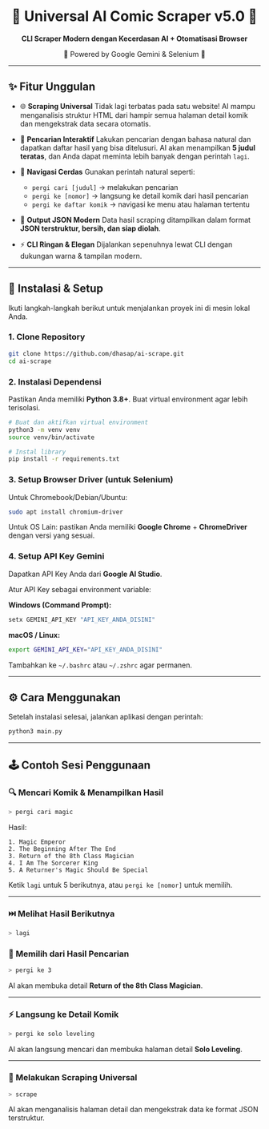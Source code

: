 <div align="center">

# 📖 Universal AI Comic Scraper v5.0 🤖

**CLI Scraper Modern dengan Kecerdasan AI + Otomatisasi Browser**

🚀 Powered by Google Gemini & Selenium 🚀

</div>

---

## ✨ Fitur Unggulan

* 🌐 **Scraping Universal**
  Tidak lagi terbatas pada satu website! AI mampu menganalisis struktur HTML dari hampir semua halaman detail komik dan mengekstrak data secara otomatis.

* 🧠 **Pencarian Interaktif**
  Lakukan pencarian dengan bahasa natural dan dapatkan daftar hasil yang bisa ditelusuri. AI akan menampilkan **5 judul teratas**, dan Anda dapat meminta lebih banyak dengan perintah `lagi`.

* 🎯 **Navigasi Cerdas**
  Gunakan perintah natural seperti:

  * `pergi cari [judul]` → melakukan pencarian
  * `pergi ke [nomor]` → langsung ke detail komik dari hasil pencarian
  * `pergi ke daftar komik` → navigasi ke menu atau halaman tertentu

* 📄 **Output JSON Modern**
  Data hasil scraping ditampilkan dalam format **JSON terstruktur, bersih, dan siap diolah**.

* ⚡ **CLI Ringan & Elegan**
  Dijalankan sepenuhnya lewat CLI dengan dukungan warna & tampilan modern.

---

## 🚀 Instalasi & Setup

Ikuti langkah-langkah berikut untuk menjalankan proyek ini di mesin lokal Anda.

### 1. Clone Repository

```bash
git clone https://github.com/dhasap/ai-scrape.git
cd ai-scrape
```

### 2. Instalasi Dependensi

Pastikan Anda memiliki **Python 3.8+**. Buat virtual environment agar lebih terisolasi.

```bash
# Buat dan aktifkan virtual environment
python3 -m venv venv
source venv/bin/activate

# Instal library
pip install -r requirements.txt
```

### 3. Setup Browser Driver (untuk Selenium)

Untuk Chromebook/Debian/Ubuntu:

```bash
sudo apt install chromium-driver
```

Untuk OS Lain: pastikan Anda memiliki **Google Chrome** + **ChromeDriver** dengan versi yang sesuai.

### 4. Setup API Key Gemini

Dapatkan API Key Anda dari **Google AI Studio**.

Atur API Key sebagai environment variable:

**Windows (Command Prompt):**

```bash
setx GEMINI_API_KEY "API_KEY_ANDA_DISINI"
```

**macOS / Linux:**

```bash
export GEMINI_API_KEY="API_KEY_ANDA_DISINI"
```

Tambahkan ke `~/.bashrc` atau `~/.zshrc` agar permanen.

---

## ⚙️ Cara Menggunakan

Setelah instalasi selesai, jalankan aplikasi dengan perintah:

```bash
python3 main.py
```

---

## 🕹️ Contoh Sesi Penggunaan

### 🔍 Mencari Komik & Menampilkan Hasil

```bash
> pergi cari magic
```

Hasil:

```
1. Magic Emperor
2. The Beginning After The End
3. Return of the 8th Class Magician
4. I Am The Sorcerer King
5. A Returner's Magic Should Be Special
```

Ketik `lagi` untuk 5 berikutnya, atau `pergi ke [nomor]` untuk memilih.

---

### ⏭️ Melihat Hasil Berikutnya

```bash
> lagi
```

### 🎯 Memilih dari Hasil Pencarian

```bash
> pergi ke 3
```

AI akan membuka detail **Return of the 8th Class Magician**.

---

### ⚡ Langsung ke Detail Komik

```bash
> pergi ke solo leveling
```

AI akan langsung mencari dan membuka halaman detail **Solo Leveling**.

---

### 📄 Melakukan Scraping Universal

```bash
> scrape
```

AI akan menganalisis halaman detail dan mengekstrak data ke format JSON terstruktur.
